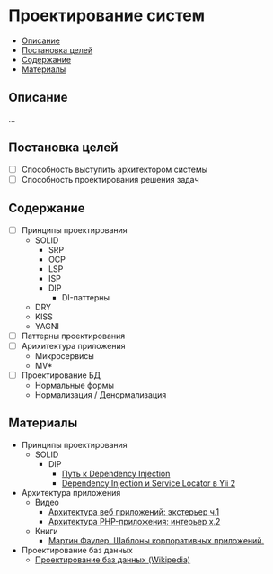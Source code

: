 # Проектирование систем #

- [Описание](#Описание)
- [Постановка целей](#Постановка-целей)
- [Содержание](#Содержание)
- [Материалы](#Материалы)

## Описание ##
...

## Постановка целей ##
- [ ] Способность выступить архитектором системы
- [ ] Способность проектирования решения задач

## Содержание ##
- [ ] Принципы проектирования
	- SOLID
		- SRP
		- OCP
		- LSP
		- ISP
		- DIP
			- DI-паттерны
	- DRY
	- KISS
	- YAGNI
- [ ] Паттерны проектирования
- [ ] Арихитектура приложения
	- Микросервисы
	- MV*
- [ ] Проектирование БД
	- Нормальные формы
	- Нормализация / Денормализация

## Материалы ##
- Принципы проектирования
	- SOLID
		- DIP
			- [Путь к Dependency Injection](https://www.youtube.com/watch?v=AxZLJA84_74)
			- [Dependency Injection и Service Locator в Yii 2](https://www.youtube.com/watch?v=5WdKLW3vCQ4)
- Архитектура приложения
	- Видео
		- [Архитектура веб приложений: экстерьер ч.1](https://www.youtube.com/watch?v=NI7FY9is62g)
		- [Архитектура PHP-приложения: интерьер x.2](https://www.youtube.com/watch?v=yc8vRd-C0Y0)
	- Книги
		- [Мартин Фаулер. Шаблоны корпоративных приложений.](https://www.ozon.ru/context/detail/id/4884925/)
- Проектирование баз данных
	- [Проектирование баз данных (Wikipedia)](https://ru.wikipedia.org/wiki/%D0%9F%D1%80%D0%BE%D0%B5%D0%BA%D1%82%D0%B8%D1%80%D0%BE%D0%B2%D0%B0%D0%BD%D0%B8%D0%B5_%D0%B1%D0%B0%D0%B7_%D0%B4%D0%B0%D0%BD%D0%BD%D1%8B%D1%85)
